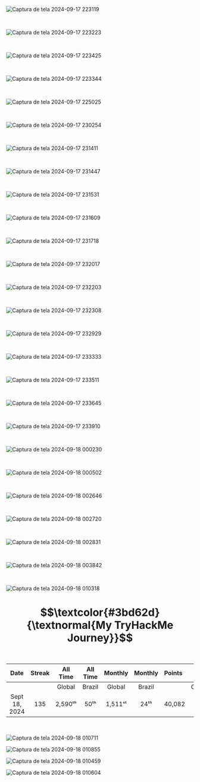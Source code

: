 

![Captura de tela 2024-09-17 223119](https://github.com/user-attachments/assets/737f046e-3748-4b6b-9f82-93a392c5aa08)


<br>

![Captura de tela 2024-09-17 223223](https://github.com/user-attachments/assets/cf9fe1bc-f065-48e5-a16c-7c31e85c4299)


<br>

![Captura de tela 2024-09-17 223425](https://github.com/user-attachments/assets/06206fd7-d4f0-4776-a846-f8179152b264)

<br>


![Captura de tela 2024-09-17 223344](https://github.com/user-attachments/assets/95afd48a-03b1-4945-ab6f-3895f76e2668)


<br>

![Captura de tela 2024-09-17 225025](https://github.com/user-attachments/assets/5ebe37ca-6ec2-41b3-8e24-8b19483f8555)


<br>

![Captura de tela 2024-09-17 230254](https://github.com/user-attachments/assets/749bc0e3-6702-4d8e-9760-0b91675f72c3)

<br>

![Captura de tela 2024-09-17 231411](https://github.com/user-attachments/assets/f7ff68a5-cd82-4289-816b-3328f953f828)

<br>

![Captura de tela 2024-09-17 231447](https://github.com/user-attachments/assets/c6b40bfe-4beb-4da4-bc37-e1c82a4076a8)

<br>

![Captura de tela 2024-09-17 231531](https://github.com/user-attachments/assets/509fec88-9761-47de-a061-3b7557e42e95)


<br>

![Captura de tela 2024-09-17 231609](https://github.com/user-attachments/assets/dba92313-8643-4277-a851-769b9590688b)

<br>

![Captura de tela 2024-09-17 231718](https://github.com/user-attachments/assets/17dc9dd9-f0c9-4ca1-b2af-e0b5daeac4f5)

<br>

![Captura de tela 2024-09-17 232017](https://github.com/user-attachments/assets/5d78760e-f98e-4a35-9833-8563a30acf46)

<br>

![Captura de tela 2024-09-17 232203](https://github.com/user-attachments/assets/4627c58f-569b-4901-b95a-6e41f664992e)



<br>

![Captura de tela 2024-09-17 232308](https://github.com/user-attachments/assets/e7014b3b-e3c6-4d0e-8326-3e4a15926463)



<br>

![Captura de tela 2024-09-17 232929](https://github.com/user-attachments/assets/88c5f480-6865-4fe5-87b0-53ecebe0d66b)

<br>

![Captura de tela 2024-09-17 233333](https://github.com/user-attachments/assets/550908de-ddd4-4c50-8ccc-ce850f14f739)

<br>

![Captura de tela 2024-09-17 233511](https://github.com/user-attachments/assets/04bce098-aca0-4be8-a02e-4b74d725bb04)

<br>

![Captura de tela 2024-09-17 233645](https://github.com/user-attachments/assets/c831822b-dbb4-43ba-817f-a83ee54a9ab1)


<br>

![Captura de tela 2024-09-17 233910](https://github.com/user-attachments/assets/f0195da1-84ad-45bc-9c01-0c80f1206781)



<br>

![Captura de tela 2024-09-18 000230](https://github.com/user-attachments/assets/2cee0b13-55b9-4e2e-8527-0b110b3b0abb)

<br>

![Captura de tela 2024-09-18 000502](https://github.com/user-attachments/assets/ad1d2133-9ac9-4143-820f-c21071e4c229)

<br>

![Captura de tela 2024-09-18 002646](https://github.com/user-attachments/assets/4752ed6d-6356-4e2a-8d2e-a44e63067435)

<br>

![Captura de tela 2024-09-18 002720](https://github.com/user-attachments/assets/0794c3d7-b5cc-4b3c-b407-66dce0e0555b)

<br>

![Captura de tela 2024-09-18 002831](https://github.com/user-attachments/assets/4fbaba39-77ac-465e-a004-9c5449787813)


<br>

![Captura de tela 2024-09-18 003842](https://github.com/user-attachments/assets/693de03f-9c89-4f46-bd4c-40dba4c27590)

<br>

![Captura de tela 2024-09-18 010318](https://github.com/user-attachments/assets/1452e02a-7b64-41d0-bbab-f3a5dd3fc1ef)


<h1 align="center"> $$\textcolor{#3bd62d}{\textnormal{My TryHackMe Journey}}$$ </h1>
<br>

<div align="center">

| Date              | Streak   | All Time     | All Time     | Monthly     | Monthly    | Points   | Rooms     | Badges    |
| :---------------: | :------: | :----------: | :----------: | :---------: | :--------: | :------  | :-------: | :-------: |
|                   |          |    Global    |    Brazil    |    Global   |   Brazil   |          | Completed |           |
| Sept 18, 2024     | 135      |    2,590ᵗʰ   |     50ᵗʰ     |   1,511ˢᵗ   |    24ᵗʰ    |  40,082  |    294    |     37    |

</div>

<br>


![Captura de tela 2024-09-18 010711](https://github.com/user-attachments/assets/8358aa36-d104-4179-ac00-db73d1f0c53c)



![Captura de tela 2024-09-18 010855](https://github.com/user-attachments/assets/df678ff4-ecaf-4dab-9f8d-48cdc42632f5)



![Captura de tela 2024-09-18 010459](https://github.com/user-attachments/assets/0ae7d180-714e-44c0-95eb-9a6b32cc878a)



![Captura de tela 2024-09-18 010604](https://github.com/user-attachments/assets/bdd8172d-49f7-4ee2-8a0c-041b986f7b22)


